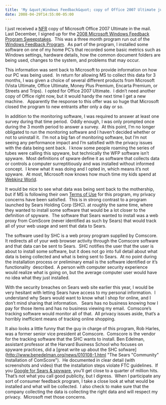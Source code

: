 ```yaml
---
title: 'My &quot;Windows Feedback&quot; copy of Office 2007 Ultimate just came in'
date: 2008-04-29T14:55:00-05:00
---
```

I just received a [NFR](http://acronyms.thefreedictionary.com/Not+For+Resale "Not For Resale") copy of Microsoft Office 2007 Ultimate in the mail.  Last December, I signed up for the [2008 Microsoft Windows Feedback Program Sweepstakes](http://wfp.microsoft.com/Sweepstakes.aspx).  This was a three month program run out of the [Windows Feedback Program](http://wfp.microsoft.com/Welcome.aspx).  As part of the program, I installed some software on one of my home PC&#8217;s that recorded some basic metrics such as Windows settings, hardware details, how the common document folders are being used, changes to the system, and problems that may occur.

This information was sent back to Microsoft to provide information on how our PC was being used.  In return for allowing MS to collect this data for 3 months, I was given a choice of several different products from Microsoft (Vista Ultimate, Office Ultimate, Money Plus Premium, Encarta Premium, or Streets and Trips).  I opted for Office 2007 Ultimate.  I didn&#8217;t need another copy of Office right now, but it would handy the next time I get a new machine.   Apparently the response to this offer was so huge that Microsoft closed the program to new entrants after only a day or so.

In addition to the monitoring software, I was required to answer at least one survey during that time period.  Oddly enough, I was only prompted once during the 3 month period to answer a survey.  At this point, I&#8217;m no longer obligated to run the monitoring software and I haven&#8217;t decided whether or not to uninstall it.  I&#8217;m not a big fan of monitoring software, but I&#8217;m not seeing any performance impact and I&#8217;m satisfied with the privacy issues with the data being sent back.  I know some people roaming the series of tubes were calling this spyware, but technically the WFP software isn&#8217;t spyware.  Most definitions of spware define it as software that collects data or controls a computer surreptitiously and was installed without informed concept.  I knew what it was doing and I opted in, which means it&#8217;s not spyware.  At most, Microsoft now knows how much time my kids spend at [Webkinz World](http://www.webkinz.com/).

It would be nice to see what data was being sent back to the mothership, but if MS is following their own [Terms of Use](http://wfp.microsoft.com/TermsOfUse.aspx) for this program, my privacy concerns have been satisfied.  This is in strong contrast to a program launched by Sears Holding Corp (SHC). at roughly the same time, where they wanted to install some software that would be a lot closer to the definition of spyware.  The software that Sears wanted to install was a web proxy from ComScore (never identified as such by Sears) that would track all of your web usage and sent that data to Sears.

The software used by SHC is a web proxy program supplied by Comscore.  It redirects all of your web browser activity through the Comscore software and that data can be sent to Sears.  SHC notifies the user that the user is about to install some software, but it does not go into full detail about what data is being collected and what is being sent to Sears.  At no point during the installation process or preliminary email is the software identified or it&#8217;s functionality  described.  A person with computer security experience would realize what is going on, but the average computer user would have no idea what they just installed.

With the security breaches on Sears web site earlier this year, I would be very hesitant with letting Sears have access to my personal information.  I understand why Sears would want to know what I shop for online, and I don&#8217;t mind sharing that information.   Sears has no business knowing how I pay for those items and has no business viewing my email.  Comscore&#8217;s tracking software would monitor all of that.  All privacy issues aside, that&#8217;s a horribly inefficient means of tracking online shopping.

It also looks a little funny that the guy in charge of this program, Rob Harles, was a former senior vice president at Comscore.  Comscore is the vendor for the tracking software that the SHC wants to install. Ben Edelman, assistant professor at the Harvard Business School who focuses on spyware practices, did a [great write up about the SHC sofware](http://www.benedelman.org/news/010108-1.html "The Sears "Community" Installation of ComScore").  He documented in clear detail (with screenshots and video) that the installation steps violate FTC guidelines.  If you [Google for Sears & spyware](http://www.google.com/search?q=sears+spyware), you&#8217;ll get close to a quarter of million hits.  That&#8217;s not what you call good publicity, but I digress.  When I participate any sort of consumer feedback program, I take a close look at what would be installed and what will be collected.  I also check to make sure that the company collecting the data is collecting the right data and will respect my privacy.  Microsoft met those concerns.
